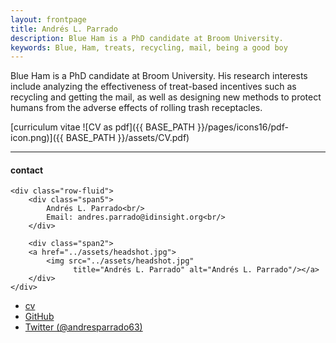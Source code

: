 ```yaml
---
layout: frontpage
title: Andrés L. Parrado
description: Blue Ham is a PhD candidate at Broom University. 
keywords: Blue, Ham, treats, recycling, mail, being a good boy
---
```


Blue Ham is a PhD candidate at Broom University. His research interests include analyzing the effectiveness of treat-based incentives such as recycling and getting the mail, as well as designing new methods to protect humans from the adverse effects of rolling trash receptacles.

[curriculum vitae ![CV as pdf]({{ BASE_PATH }}/pages/icons16/pdf-icon.png)]({{ BASE_PATH }}/assets/CV.pdf)<br/>


---


<div class="container">
<h4><a name="contact"></a>contact</h4>

    <div class="row-fluid">
        <div class="span5">
            Andrés L. Parrado<br/>
            Email: andres.parrado@idinsight.org<br/>
        </div>

        <div class="span2">
        <a href="../assets/headshot.jpg">
            <img src="../assets/headshot.jpg"
                  title="Andrés L. Parrado" alt="Andrés L. Parrado"/></a>
        </div>
    </div>
</div>

<div class="navbar">
  <div class="navbar-inner">
      <ul class="nav">
          <li><a href="{{ BASE_PATH }}/assets/CV.pdf">cv</a></li>
          <li><a href="https://github.com/aparrado">GitHub</a></li>
          <li><a href="https://twitter.com/andresparrado63">Twitter (@andresparrado63)</a></li>
      </ul>
  </div>
</div>